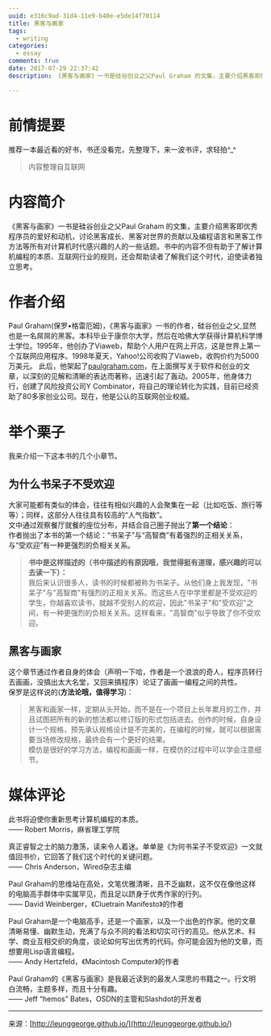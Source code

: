 ```yaml
---
uuid: e316c9ad-31d4-11e9-b40e-e5de14f70114
title: 黑客与画家
tags:
  - writing
categories:
  - essay
comments: true
date: 2017-07-29 22:37:42
description: 《黑客与画家》一书是硅谷创业之父Paul Graham 的文集，主要介绍黑客即优秀程序员的爱好和动机，讨论黑客成长、黑客对世界的贡献以及编程语言和黑客工作方法等所有对计算机时代感兴趣的人的一些话题。书中的内容不但有助于了解计算机编程的本质、互联网行业的规则，还会帮助读者了解我们这个时代，迫使读者独立思考。

---
```

# 前情提要
推荐一本最近看的好书，书还没看完，先整理下，来一波书评，求轻拍^_^

> 内容整理自互联网

# 内容简介
《黑客与画家》一书是硅谷创业之父Paul Graham 的文集，主要介绍黑客即优秀程序员的爱好和动机，讨论黑客成长、黑客对世界的贡献以及编程语言和黑客工作方法等所有对计算机时代感兴趣的人的一些话题。书中的内容不但有助于了解计算机编程的本质、互联网行业的规则，还会帮助读者了解我们这个时代，迫使读者独立思考。

# 作者介绍
Paul Graham(保罗•格雷厄姆)，《黑客与画家》一书的作者，硅谷创业之父,显然也是一名屌屌的黑客。本科毕业于康奈尔大学，然后在哈佛大学获得计算机科学博士学位。1995年，他创办了Viaweb，帮助个人用户在网上开店，这是世界上第一个互联网应用程序。1998年夏天，Yahoo!公司收购了Viaweb，收购价约为5000万美元。
此后，他架起了[paulgraham.com](http://paulgraham.com/index.html)，在上面撰写关于软件和创业的文章，以深刻的见解和清晰的表达而著称，迅速引起了轰动。2005年，他身体力行，创建了风险投资公司Y Combinator，将自己的理论转化为实践，目前已经资助了80多家创业公司。现在，他是公认的互联网创业权威。


# 举个栗子
我来介绍一下这本书的几个小章节。  
## 为什么书呆子不受欢迎
大家可能都有类似的体会，往往有相似兴趣的人会聚集在一起（比如吃饭、旅行等等）；同样，这部分人往往具有较高的“人气指数”。  
文中通过观察餐厅就餐的座位分布，并结合自己圈子抛出了**第一个结论**：  
作者抛出了本书的第一个结论：“书呆子”与“高智商”有着强烈的正相关关系，与“受欢迎”有一种更强烈的负相关关系。  
> **书中是这样描述的（书中描述的有原因哦，我觉得挺有道理，感兴趣的可以去读一下）：**  
> 我后来认识很多人，读书的时候都被称为书呆子。从他们身上我发现，"书呆子"与"高智商"有强烈的正相关关系。而这些人在中学里都是不受欢迎的学生，你越喜欢读书，就越不受别人的欢迎，因此"书呆子"和"受欢迎"之间，有一种更强烈的负相关关系。这样看来，"高智商"似乎导致了你不受欢迎。   

## 黑客与画家
这个章节通过作者自身的体会（声明一下哈，作者是一个浪浪的奇人，程序员转行去画画，没搞出太大名堂，又回来搞程序）论证了画画一编程之间的共性。  
保罗是这样说的(**方法论哦，值得学习**)：
> 黑客和画家一样，定期从头开始，而不是在一个项目上长年累月的工作，并且试图把所有的新的想法都以修订版的形式包括进去。创作的时候，自身设计一个规格，预先承认规格设计是不完美的，在编程的时候，就可以根据需要当场修改规格，最终会有一个更好的结果。  
> 模仿是很好的学习方法，编程和画画一样，在模仿的过程中可以学会注意细节。  


# 媒体评论
此书将迫使你重新思考计算机编程的本质。  
—— Robert Morris，麻省理工学院  

真正睿智之士的脑力激荡，读来令人着迷。单单是《为何书呆子不受欢迎》一文就值回书价，它回答了我们这个时代的关键问题。  
—— Chris Anderson，Wired杂志主编  

Paul Graham的思维站在高处，文笔优雅清晰，且不乏幽默，这不仅在像他这样的电脑高手群体中实属罕见，而且足以跻身于优秀作家的行列。  
—— David Weinberger，《Cluetrain Manifesto》的作者  

Paul Graham是一个电脑高手，还是一个画家，以及一个出色的作家。他的文章清晰易懂、幽默生动，充满了与众不同的看法和切实可行的高见。他从艺术、科学、商业互相交织的角度，谈论如何写出优秀的代码。你可能会因为他的文章，而想要用Lisp语言编程。  
—— Andy Hertzfeld，《Macintosh Computer》的作者  

Paul Graham的《黑客与画家》是我最近读到的最发人深思的书籍之一。行文明白流畅，主题多样，而且十分有趣。  
—— Jeff “hemos” Bates，OSDN的主管和Slashdot的开发者  


---
<link rel="stylesheet" href="http://yandex.st/highlightjs/6.1/styles/default.min.css">
<script src="http://yandex.st/highlightjs/6.1/highlight.min.js"></script>
<script>
hljs.tabReplace = ' ';
hljs.initHighlightingOnLoad();
</script>


来源：[http://leunggeorge.github.io/](http://leunggeorge.github.io/)  
